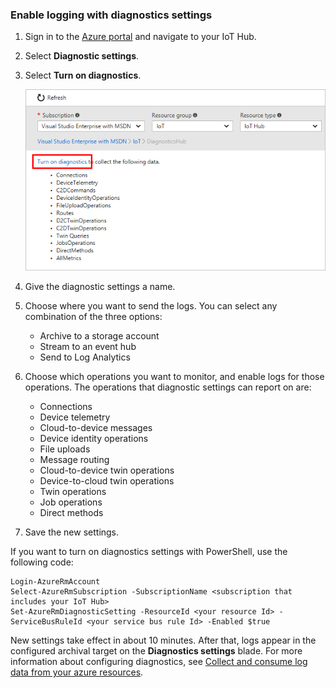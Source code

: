 ### Enable logging with diagnostics settings

1. Sign in to the [Azure portal][lnk-portal] and navigate to your IoT Hub.
1. Select **Diagnostic settings**.
1. Select **Turn on diagnostics**.

   ![Turn on diagnostics][1]

1. Give the diagnostic settings a name.
1. Choose where you want to send the logs. You can select any combination of the three options:
   * Archive to a storage account
   * Stream to an event hub
   * Send to Log Analytics
1. Choose which operations you want to monitor, and enable logs for those operations. The operations that diagnostic settings can report on are:
   * Connections
   * Device telemetry
   * Cloud-to-device messages
   * Device identity operations
   * File uploads
   * Message routing
   * Cloud-to-device twin operations
   * Device-to-cloud twin operations
   * Twin operations
   * Job operations
   * Direct methods  
1. Save the new settings. 

If you want to turn on diagnostics settings with PowerShell, use the following code:

```
Login-AzureRmAccount
Select-AzureRmSubscription -SubscriptionName <subscription that includes your IoT Hub>
Set-AzureRmDiagnosticSetting -ResourceId <your resource Id> -ServiceBusRuleId <your service bus rule Id> -Enabled $true
```

New settings take effect in about 10 minutes. After that, logs appear in the configured archival target on the **Diagnostics settings** blade. For more information about configuring diagnostics, see [Collect and consume log data from your azure resources][lnk-diagnostics-settings].

<!-- Images -->
[1]: ./media/iot-hub-diagnostics-settings/turnondiagnostics.png

<!-- Links -->
[lnk-portal]: https://portal.azure.com
[lnk-diagnostics-settings]: ../articles/monitoring-and-diagnostics/monitoring-overview-of-diagnostic-logs.md
